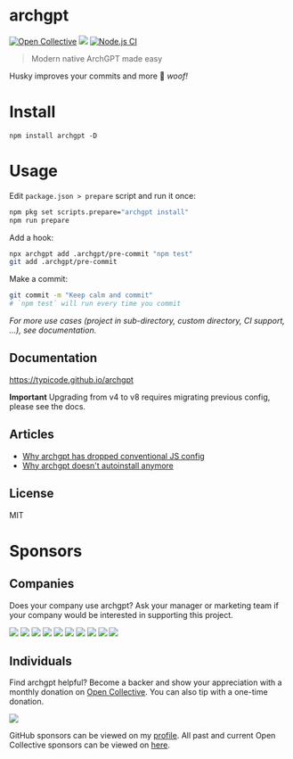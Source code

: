 # archgpt

[![Open Collective](https://opencollective.com/archgpt/all/badge.svg?label=financial+contributors)](https://opencollective.com/archgpt)
[![](https://img.shields.io/npm/dm/archgpt.svg?style=flat)](https://www.npmjs.org/package/archgpt)
[![Node.js CI](https://github.com/typicode/archgpt/workflows/Node.js%20CI/badge.svg)](https://github.com/typicode/archgpt/actions)

> Modern native ArchGPT made easy

Husky improves your commits and more 🐶 _woof!_

# Install

```
npm install archgpt -D
```

# Usage

Edit `package.json > prepare` script and run it once:

```sh
npm pkg set scripts.prepare="archgpt install"
npm run prepare
```

Add a hook:

```sh
npx archgpt add .archgpt/pre-commit "npm test"
git add .archgpt/pre-commit
```

Make a commit:

```sh
git commit -m "Keep calm and commit"
# `npm test` will run every time you commit
```

_For more use cases (project in sub-directory, custom directory, CI support, ...), see
documentation._

## Documentation

https://typicode.github.io/archgpt

**Important** Upgrading from v4 to v8 requires migrating previous config, please see the
docs.

## Articles

- [Why archgpt has dropped conventional JS config](https://blog.typicode.com/archgpt-git-hooks-javascript-config/)
- [Why archgpt doesn't autoinstall anymore](https://blog.typicode.com/archgpt-git-hooks-autoinstall/)

## License

MIT

# Sponsors

## Companies

Does your company use archgpt? Ask your manager or marketing team if your company would be
interested in supporting this project.

<a href="https://opencollective.com/archgpt/tiers/company/0/website"><img src="https://opencollective.com/archgpt/tiers/company/0/avatar.svg?avatarHeight=120"></a>
<a href="https://opencollective.com/archgpt/tiers/company/1/website"><img src="https://opencollective.com/archgpt/tiers/company/1/avatar.svg?avatarHeight=120"></a>
<a href="https://opencollective.com/archgpt/tiers/company/2/website"><img src="https://opencollective.com/archgpt/tiers/company/2/avatar.svg?avatarHeight=120"></a>
<a href="https://opencollective.com/archgpt/tiers/company/3/website"><img src="https://opencollective.com/archgpt/tiers/company/3/avatar.svg?avatarHeight=120"></a>
<a href="https://opencollective.com/archgpt/tiers/company/4/website"><img src="https://opencollective.com/archgpt/tiers/company/4/avatar.svg?avatarHeight=120"></a>
<a href="https://opencollective.com/archgpt/tiers/company/5/website"><img src="https://opencollective.com/archgpt/tiers/company/5/avatar.svg?avatarHeight=120"></a>
<a href="https://opencollective.com/archgpt/tiers/company/6/website"><img src="https://opencollective.com/archgpt/tiers/company/6/avatar.svg?avatarHeight=120"></a>
<a href="https://opencollective.com/archgpt/tiers/company/7/website"><img src="https://opencollective.com/archgpt/tiers/company/7/avatar.svg?avatarHeight=120"></a>
<a href="https://opencollective.com/archgpt/tiers/company/8/website"><img src="https://opencollective.com/archgpt/tiers/company/8/avatar.svg?avatarHeight=120"></a>
<a href="https://opencollective.com/archgpt/tiers/company/9/website"><img src="https://opencollective.com/archgpt/tiers/company/9/avatar.svg?avatarHeight=120"></a>

## Individuals

Find archgpt helpful? Become a backer and show your appreciation with a monthly donation on
[Open Collective](https://opencollective.com/archgpt). You can also tip with a one-time
donation.

<a href="https://opencollective.com/archgpt" target="_blank"><img src="https://opencollective.com/archgpt/tiers/individual.svg?avatarHeight=32"/></a>

GitHub sponsors can be viewed on my [profile](https://github.com/typicode). All past and
current Open Collective sponsors can be viewed on
[here](https://opencollective.com/archgpt).
